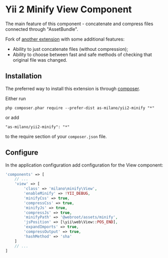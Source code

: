 Yii 2 Minify View Component
============================
The main feature of this component - concatenate and compress files connected through "AssetBundle".

Fork of [another extension](https://github.com/rmrevin/yii2-minify-view) with some additional features:
* Ability to just concatenate files (without compression);
* Ability to choose between fast and safe methods of checking that original file was changed.

Installation
------------
The preferred way to install this extension is through [composer](https://getcomposer.org/).

Either run

`php composer.phar require --prefer-dist as-milano/yii2-minify "*"`

or add

`"as-milano/yii2-minify": "*"`

to the require section of your `composer.json` file.

Configure
---------

In the application configuration add configuration for the View component:

```php
'components' => [
    // ...
    'view' => [
        'class' => 'milano\minify\View',
        'enableMinify' => !YII_DEBUG,
        'minifyCss' => true,
        'compressCss' => true,
        'minifyJs' => true,
        'compressJs' => true,
        'minifyPath' => '@webroot/assets/minify',
        'jsPosition' => [\yii\web\View::POS_END],
        'expandImports' => true,
        'compressOutput' => true,
        'hashMethod' => 'sha'
    ]
    // ...
]
```

